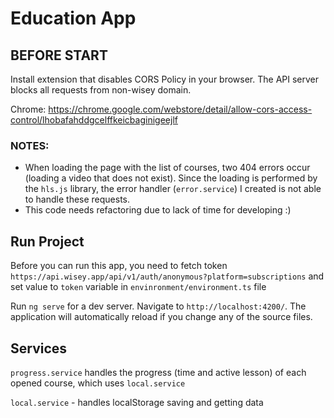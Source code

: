 # Education App

## BEFORE START
Install extension that disables CORS Policy in your browser. 
The API server blocks all requests from non-wisey domain.

Chrome: https://chrome.google.com/webstore/detail/allow-cors-access-control/lhobafahddgcelffkeicbaginigeejlf

### NOTES:
- When loading the page with the list of courses, two 404 errors occur (loading a video that does not exist). Since the loading is performed by the `hls.js` library, the error handler (`error.service`) I created is not able to handle these requests.
- This code needs refactoring due to lack of time for developing :)

## Run Project

Before you can run this app, you need to fetch token
`https://api.wisey.app/api/v1/auth/anonymous?platform=subscriptions`
and set value to `token` variable in `envinronment/environment.ts` file

Run `ng serve` for a dev server. Navigate to `http://localhost:4200/`. The application will automatically reload if you change any of the source files.

## Services

`progress.service` handles the progress (time and active lesson) of each opened course, which uses `local.service`

`local.service` - handles localStorage saving and getting data
